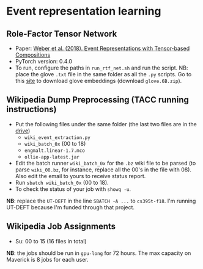 # Event representation learning

## Role-Factor Tensor Network

* Paper: [Weber et al. (2018). Event Representations with Tensor-based Compositions](https://arxiv.org/pdf/1711.07611.pdf)
* PyTorch version: 0.4.0
* To run, configure the paths in `run_rtf_net.sh` and run the script. NB: place the glove `.txt` file in the same folder as all the `.py` scripts. Go to this [site](https://nlp.stanford.edu/projects/glove/) to download glove embeddings (download `glove.6B.zip`). 

## Wikipedia Dump Preprocessing (TACC running instructions)

* Put the following files under the same folder (the last two files are in the [drive](https://drive.google.com/open?id=132FGfmOHtORnHjSVWL9WocoRFEwFocm0))
  * `wiki_event_extraction.py`
  * `wiki_batch_0x` (00 to 18)
  * `engmalt.linear-1.7.mco`
  * `ollie-app-latest.jar`
* Edit the batch runner `wiki_batch_0x` for the `.bz` wiki file to be parsed (to parse `wiki_08.bz`, for instance, replace all the 00's in the file with 08). Also edit the email to yours to receive status report.
* Run `sbatch wiki_batch_0x` (00 to 18).
* To check the status of your job with `showq -u`.

**NB**: replace the `UT-DEFT` in the line `SBATCH -A ...` to `cs395t-f18`. I'm running UT-DEFT because I'm funded through that project.

## Wikipedia Job Assignments

* Su: 00 to 15 (16 files in total)

**NB**: the jobs should be run in `gpu-long` for 72 hours. The max capacity on Maverick is 8 jobs for each user. 
